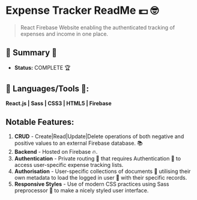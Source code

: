 # Expense Tracker ReadMe 💷 :nerd_face:
> React Firebase Website enabling the authenticated tracking of expenses and income in one place.

## :satellite: Summary :satellite:
   - __Status:__ COMPLETE 🏆

## :hammer: Languages/Tools :hammer::
__React.js | Sass | CSS3 | HTML5 | Firebase__

## Notable Features:
1. __CRUD__ - Create|Read|Update|Delete operations of both negative and positive values to an external Firebase database. :books:
2. __Backend__ - Hosted on Firebase :fire:.
3. __Authentication__ - Private routing :ticket: that requires Authentication :cop: to access user-specific expense tracking lists. 
4. __Authorisation__ - User-specific collections of documents :bookmark: utilising their own metadata to load the logged in user :man: with their specific records.
4. __Responsive Styles__ - Use of modern CSS practices using Sass preprocessor :nail_care: to make a nicely styled user interface.
